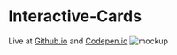 # Interactive-Cards
Live at [Github.io](https://adityasinh-sodha.github.io/Interactive-Cards/) and [Codepen.io](https://codepen.io/Adityasinh-Sodha/full/zYgyENz)
![mockup](https://github.com/user-attachments/assets/84dd77b6-d157-46b6-824f-bf4fd48ae6ae)
